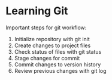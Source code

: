 # Learning Git

Important steps for git workflow:

1. Initialize repository with git init
2. Create changes to project files
3. Check status of files with git status
4. Stage changes for commit
5. Commit changes to version history
6. Review previous changes with git log
